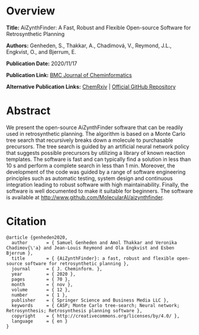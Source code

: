 # Overview
**Title:**
AiZynthFinder: A Fast, Robust and Flexible Open-source Software for Retrosynthetic Planning

**Authors:**
Genheden, S., Thakkar, A., Chadimová, V., Reymond, J.L., Engkvist, O., and Bjerrum, E.

**Publication Date:**
2020/11/17

**Publication Link:**
[BMC Journal of Cheminformatics](https://jcheminf.biomedcentral.com/articles/10.1186/s13321-020-00472-1)

**Alternative Publication Links:**
[ChemRxiv](https://chemrxiv.org/engage/chemrxiv/article-details/60c74c60bdbb891499a39777) |
[Official GitHub Repository](https://github.com/MolecularAI/aizynthfinder)


# Abstract
We present the open-source AiZynthFinder software that can be readily used in retrosynthetic planning. 
The algorithm is based on a Monte Carlo tree search that recursively breaks down a molecule to purchasable precursors. 
The tree search is guided by an artificial neural network policy that suggests possible precursors by utilizing a library of known reaction templates. 
The software is fast and can typically find a solution in less than 10 s and perform a complete search in less than 1 min. 
Moreover, the development of the code was guided by a range of software engineering principles such as automatic testing, system design and continuous integration leading to robust software with high maintainability. 
Finally, the software is well documented to make it suitable for beginners. The software is available at http://www.github.com/MolecularAI/aizynthfinder.


# Citation
```
@article {genheden2020,
  author       = { Samuel Genheden and Amol Thakkar and Veronika Chadimov{\'a} and Jean-Louis Reymond and Ola Engkvist and Esben Bjerrum },
  title        = { {AiZynthFinder}: a fast, robust and flexible open-source software for retrosynthetic planning },
  journal      = { J. Cheminform. },
  year         = { 2020 },
  pages        = { 70 },
  month        = { nov },
  volume       = { 12 },
  number       = { 1 },
  publisher    = { Springer Science and Business Media LLC },
  keywords     = { CASP; Monte Carlo tree-search; Neural network; Retrosynthesis; Retrosynthesis planning software },
  copyright    = { http://creativecommons.org/licenses/by/4.0/ },
  language     = { en }
}
```
